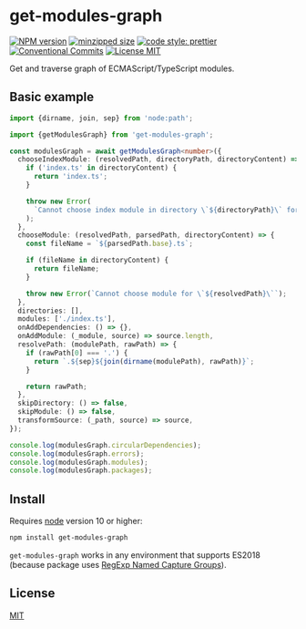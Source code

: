 # get-modules-graph

[![NPM version][npm-image]][npm-url]
[![minzipped size][size-image]][size-url]
[![code style: prettier][prettier-image]][prettier-url]
[![Conventional Commits][conventional-commits-image]][conventional-commits-url]
[![License MIT][license-image]][license-url]

Get and traverse graph of ECMAScript/TypeScript modules.

## Basic example

```ts
import {dirname, join, sep} from 'node:path';

import {getModulesGraph} from 'get-modules-graph';

const modulesGraph = await getModulesGraph<number>({
  chooseIndexModule: (resolvedPath, directoryPath, directoryContent) => {
    if ('index.ts' in directoryContent) {
      return 'index.ts';
    }

    throw new Error(
      `Cannot choose index module in directory \`${directoryPath}\` for \`${resolvedPath}\``,
    );
  },
  chooseModule: (resolvedPath, parsedPath, directoryContent) => {
    const fileName = `${parsedPath.base}.ts`;

    if (fileName in directoryContent) {
      return fileName;
    }

    throw new Error(`Cannot choose module for \`${resolvedPath}\``);
  },
  directories: [],
  modules: ['./index.ts'],
  onAddDependencies: () => {},
  onAddModule: (_module, source) => source.length,
  resolvePath: (modulePath, rawPath) => {
    if (rawPath[0] === '.') {
      return `.${sep}${join(dirname(modulePath), rawPath)}`;
    }

    return rawPath;
  },
  skipDirectory: () => false,
  skipModule: () => false,
  transformSource: (_path, source) => source,
});

console.log(modulesGraph.circularDependencies);
console.log(modulesGraph.errors);
console.log(modulesGraph.modules);
console.log(modulesGraph.packages);
```

## Install

Requires [node](https://nodejs.org/en/) version 10 or higher:

```sh
npm install get-modules-graph
```

`get-modules-graph` works in any environment that supports ES2018
(because package uses [RegExp Named Capture Groups](https://github.com/tc39/proposal-regexp-named-groups)).

## License

[MIT][license-url]

[conventional-commits-image]: https://img.shields.io/badge/Conventional_Commits-1.0.0-yellow.svg 'The Conventional Commits specification'
[conventional-commits-url]: https://www.conventionalcommits.org/en/v1.0.0/
[license-image]: https://img.shields.io/badge/license-MIT-blue.svg 'The MIT License'
[license-url]: LICENSE
[npm-image]: https://img.shields.io/npm/v/get-modules-graph.svg 'get-modules-graph'
[npm-url]: https://www.npmjs.com/package/get-modules-graph
[prettier-image]: https://img.shields.io/badge/code_style-prettier-ff69b4.svg 'Prettier code formatter'
[prettier-url]: https://prettier.io/
[size-image]: https://img.shields.io/bundlephobia/minzip/get-modules-graph 'get-modules-graph'
[size-url]: https://bundlephobia.com/package/get-modules-graph
